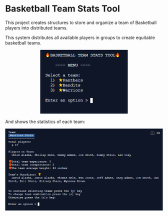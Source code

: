 # Basketball Team Stats Tool
This project creates structures to store and organize a team of Basketball players into distributed teams.

This system distributes all available players in groups to create equitable basketball teams.

<p align="center">
    <img src="https://github.com/luqp/Basketball-Team-Stats-Tool/blob/master/img/Teams.png"/>
</p>

And shows the statistics of each team:

<p align="center">
    <img src="https://github.com/luqp/Basketball-Team-Stats-Tool/blob/master/img/TeamStatistics.png"/>
</p>
